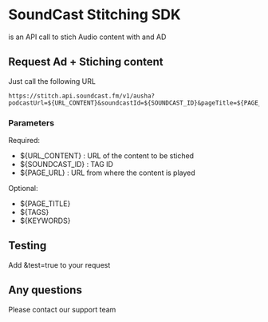 # SoundCast Stitching SDK
is an API call to stich Audio content with and AD

## Request Ad + Stiching content
Just call the following URL 
```
https://stitch.api.soundcast.fm/v1/ausha?podcastUrl=${URL_CONTENT}&soundcastId=${SOUNDCAST_ID}&pageTitle=${PAGE_TITLE}&pageDescription=${PAGE_DESCRIPTION}&keywords=${KEYWORDS}&pageUrl=${PAGE_URL}&tags=${TAGS}
```
### Parameters

Required:
- ${URL_CONTENT} : URL of the content to be stiched
- ${SOUNDCAST_ID} : TAG ID 
- ${PAGE_URL} :  URL from where the content is played

Optional:
- ${PAGE_TITLE}
- ${TAGS}
- ${KEYWORDS}

## Testing

Add &test=true to your request


## Any questions

Please contact our support team
